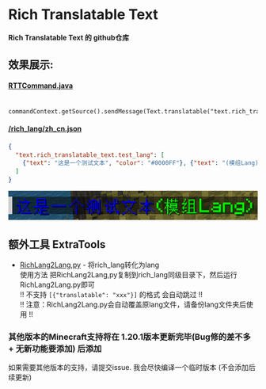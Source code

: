 # Rich Translatable Text

**Rich Translatable Text 的 github仓库**


## 效果展示:
#### [RTTCommand.java](src/main/java/xu_mod/rich_translatable_text/Command/RTTCommand.java)
```
  commandContext.getSource().sendMessage(Text.translatable("text.rich_translatable_text.test_lang"));
```

#### [/rich_lang/zh_cn.json](src/main/resources/assets/rich_translatable_text/lang/zh_cn.json)
```json
{
  "text.rich_translatable_text.test_lang": [
    {"text": "这是一个测试文本", "color": "#0000FF"}, {"text": "(模组Lang)", "color": "#00FF00"}
  ]
}
```

![最终渲染](README_RES/TestLang.png)


## 额外工具 ExtraTools
- [RichLang2Lang,py](Tools/RichLang2Lang.py) - 将rich_lang转化为lang  
使用方法 把RichLang2Lang,py复制到rich_lang同级目录下，然后运行RichLang2Lang.py即可  
!! 不支持 `[{"translatable": "xxx"}]` 的格式 会自动跳过 !!  
!! 注意：RichLang2Lang.py会自动覆盖原lang文件，请备份lang文件夹后使用 !!


### 其他版本的Minecraft支持将在 1.20.1版本更新完毕(Bug修的差不多 + 无新功能要添加) 后添加
如果需要其他版本的支持，请提交issue. 我会尽快编译一个临时版本 (不会添加后续更新)  
